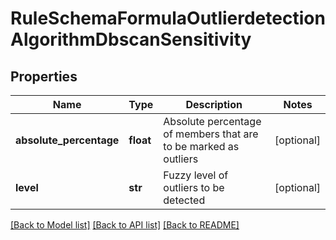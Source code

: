# RuleSchemaFormulaOutlierdetectionAlgorithmDbscanSensitivity

## Properties
Name | Type | Description | Notes
------------ | ------------- | ------------- | -------------
**absolute_percentage** | **float** | Absolute percentage of members that are to be marked as outliers | [optional] 
**level** | **str** | Fuzzy level of outliers to be detected | [optional] 

[[Back to Model list]](../README.md#documentation-for-models) [[Back to API list]](../README.md#documentation-for-api-endpoints) [[Back to README]](../README.md)


